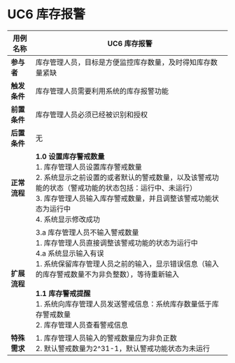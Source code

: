 # UC6 库存报警

| **用例名称** | UC6 库存报警                                                 |
| ------------ | ------------------------------------------------------------ |
| **参与者**   | 库存管理人员，目标是方便监控库存数量，及时得知库存数量紧缺   |
| **触发条件** | 库存管理人员需要利用系统的库存报警功能                       |
| **前置条件** | 库存管理人员必须已经被识别和授权                             |
| **后置条件** | 无                                                           |
| **正常流程** | **1.0 设置库存警戒数量**<br>1. 库存管理人员设置库存警戒数量<br/>2. 系统显示之前设置的或者默认的警戒数量，以及该警戒功能的状态（警戒功能的状态包括：运行中、未运行）<br/>3. 库存管理人员输入库存警戒数量，并且调整该警戒功能状态为运行中<br/>4. 系统显示修改成功 |
| **扩展流程** | 3.a 库存管理人员不输入警戒数量<br/>      1. 库存管理人员直接调整该警戒功能的状态为运行中<br/>4.a 系统显示输入有误<br/>      1. 系统保留库存管理人员之前的输入，显示错误信息（输入的库存警戒数量不为非负整数），等待重新输入<br/><br/>**1.1 库存警戒提醒**<br/>1. 系统向库存管理人员发送警戒信息：系统库存数量低于库存警戒数量<br/>2. 库存管理人员查看警戒信息<br/> |
| **特殊需求** | 1. 库存管理人员输入的警戒数量应为非负正数<br/>2. 默认警戒数量为2^31-1，默认警戒功能状态为未运行 |